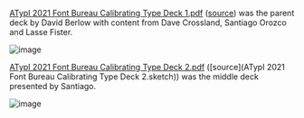 [ATypI 2021 Font Bureau Calibrating Type Deck 1.pdf](https://github.com/TypeNetwork/Roboto-Flex/raw/master/docs/ATypI%202021/ATypI%202021%20Font%20Bureau%20Calibrating%20Type%20Deck%201.pdf") ([source](https://docs.google.com/presentation/d/1Bo5Dy-8lhBciTY57gIT05t-RoSU5M7WBGUyD79nZeZs)) was the parent deck by David Berlow with content from Dave Crossland, Santiago Orozco and Lasse Fister. 

![image](https://user-images.githubusercontent.com/261579/116925101-c17f1d00-ac26-11eb-899d-f944d45cd05c.png)

[ATypI 2021 Font Bureau Calibrating Type Deck 2.pdf](https://github.com/TypeNetwork/Roboto-Flex/raw/master/docs/ATypI%202021/ATypI%202021%20Font%20Bureau%20Calibrating%20Type%20Deck%202.pdf)  ([source](ATypI 2021 Font Bureau Calibrating Type Deck 2.sketch)) was the middle deck presented by Santiago.

![image](https://user-images.githubusercontent.com/261579/116925073-b88e4b80-ac26-11eb-974c-32df8b82aeaf.png)
